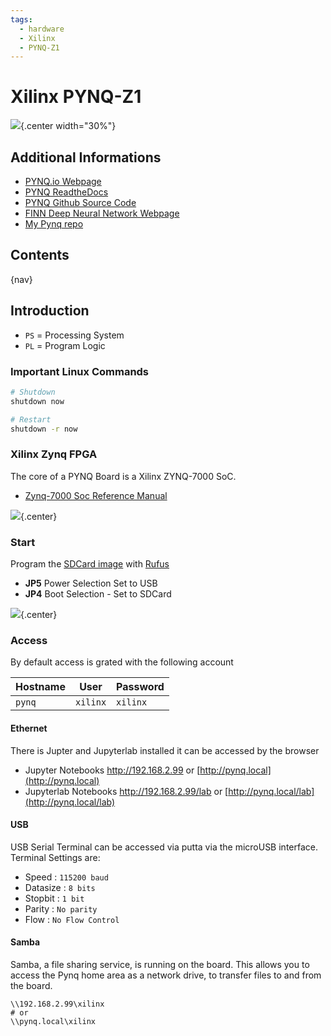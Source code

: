 ```yaml
---
tags:
  - hardware
  - Xilinx
  - PYNQ-Z1
---
```


# Xilinx PYNQ-Z1

![](img/pynq-z1-1.png){.center width="30%"}

## Additional Informations

- [PYNQ.io Webpage](http://www.pynq.io)
- [PYNQ ReadtheDocs](https://pynq.readthedocs.io)
- [PYNQ Github Source Code](https://github.com/xilinx/pynq)
- [FINN Deep Neural Network Webpage](https://xilinx.github.io/finn/)
- [My Pynq repo](https://github.com/tschinz/pynq_notebooks.git)

## Contents

{nav}

## Introduction

- `PS` = Processing System
- `PL` = Program Logic

### Important Linux Commands

```bash
# Shutdown
shutdown now

# Restart
shutdown -r now
```

### Xilinx Zynq FPGA

The core of a PYNQ Board is a Xilinx ZYNQ-7000 SoC.

- [Zynq-7000 Soc Reference Manual](docs/ug585-Zynq-7000-TRM.pdf)

![](img/pynq_blockdiagram.jpg){.center}

### Start

Program the [SDCard image](http://www.pynq.io/board.html) with
[Rufus](https://rufus.ie/)

- **JP5** Power Selection Set to USB
- **JP4** Boot Selection - Set to SDCard

![](img/pynqz1_setup.jpg){.center}

### Access

By default access is grated with the following account

| Hostname | User     | Password |
| -------- | -------- | -------- |
| `pynq`   | `xilinx` | `xilinx` |

#### Ethernet

There is Jupter and Jupyterlab installed it can be accessed by the browser

- Jupyter Notebooks <http://192.168.2.99> or [http://pynq.local](http://pynq.local)
- Jupyterlab Notebooks <http://192.168.2.99/lab> or [http://pynq.local/lab](http://pynq.local/lab)

#### USB

USB Serial Terminal can be accessed via putta via the microUSB interface. Terminal Settings are:

- Speed : `115200 baud`
- Datasize : `8 bits`
- Stopbit : `1 bit`
- Parity : `No parity`
- Flow : `No Flow Control`

#### Samba

Samba, a file sharing service, is running on the board. This allows you to access the Pynq home area as a network drive, to transfer files to and from the board.

```raw
\\192.168.2.99\xilinx
# or
\\pynq.local\xilinx
```
